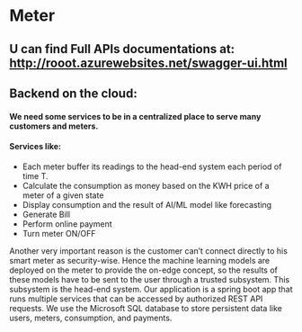 # Meter
## U can find Full APIs documentations at: http://rooot.azurewebsites.net/swagger-ui.html

## Backend on the cloud:
#### We need some services to be in a centralized place to serve many customers and meters.
#### Services like:

- Each meter buffer its readings to the head-end system each period of time T.
- Calculate the consumption as money based on the KWH price of a meter of a given state
- Display consumption and the result of AI/ML model like forecasting
- Generate Bill
- Perform online payment
- Turn meter ON/OFF

Another very important reason is the customer can’t connect directly to his smart meter as security-wise. Hence the machine learning models are deployed on the meter to provide the on-edge concept, so the results of these models have to be sent to the user through a trusted subsystem. This subsystem is the head-end system. Our application is a spring boot app that runs multiple services that can be accessed by authorized REST API requests. We use the Microsoft SQL database to store persistent data like users, meters, consumption, and payments. 
